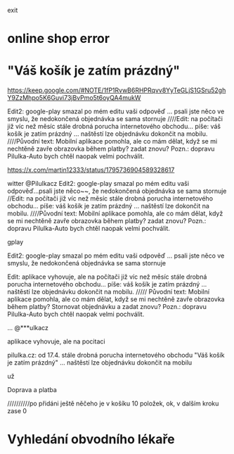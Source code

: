 
exit

# online shop error

# "Váš košík je zatím prázdný"


https://keep.google.com/#NOTE/1fP1RvwB6RHPRqvv8YyTeGLjS1GSru52ghY9ZzMhpo5K6Guvi73jBvPmo5t6oyQA4mukW




Edit2: google-play smazal po mém editu vaši odpověď ... psali jste něco ve smyslu, že nedokončená objednávka se sama stornuje ////Edit: na počítači již víc než měsíc stále drobná porucha internetového obchodu... píše: váš košík je zatím prázdný ... naštěstí lze objednávku dokončit na mobilu. ////Původní text: Mobilní aplikace pomohla, ale co mám dělat, když se mi nechtěně zavře obrazovka během platby? zadat znovu? Pozn.: dopravu Pilulka-Auto bych chtěl naopak velmi pochválit.



https://x.com/martin12333/status/1795736904589328617

witter
@Pilulkacz Edit2: google-play smazal po mém editu vaši odpověď...psali jste něco~~, že nedokončená objednávka se sama stornuje //Edit: na počítači již víc než měsíc stále drobná porucha internetového obchodu... píše: váš košík je zatím prázdný ... naštěstí lze  dokončit na mobilu. ////Původní text: Mobilní aplikace pomohla, ale co mám dělat, když se mi nechtěně zavře obrazovka během platby? zadat znovu? Pozn.: dopravu Pilulka-Auto bych chtěl naopak velmi pochválit.

gplay

Edit2: google-play smazal po mém editu vaši odpověď ... psali jste něco ve smyslu, že nedokončená objednávka se sama stornuje

Edit: aplikace vyhovuje, ale na počítači již víc než měsíc stále drobná porucha internetového obchodu... píše: váš košík je zatím prázdný ... naštěstí lze objednávku dokončit na mobilu. ///// Původní text: Mobilní aplikace pomohla, ale co mám dělat, když se mi nechtěně zavře obrazovka během platby? Stornovat objednávku a zadat znovu? Pozn.: dopravu Pilulka-Auto bych chtěl naopak velmi pochválit.


... @***ulkacz


aplikace vyhovuje, ale na pocitaci

pilulka.cz: 
od 17.4. stále drobná porucha internetového obchodu "Váš košík je zatím prázdný" ...
naštěstí lze objednávku dokončit na mobilu


už 

Doprava a platba

//////////po přidáni  ještě  něčeho je v košíku 10 položek, ok, v dalším kroku zase 0

# Vyhledání obvodního lékaře



